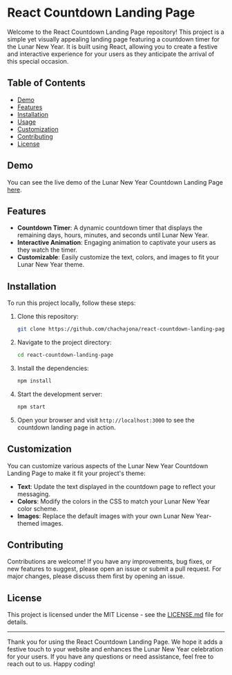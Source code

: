 # React Countdown Landing Page

Welcome to the React Countdown Landing Page repository! This project is a simple yet visually appealing landing page featuring a countdown timer for the Lunar New Year. It is built using React, allowing you to create a festive and interactive experience for your users as they anticipate the arrival of this special occasion.

## Table of Contents

- [Demo](#demo)
- [Features](#features)
- [Installation](#installation)
- [Usage](#usage)
- [Customization](#customization)
- [Contributing](#contributing)
- [License](#license)

## Demo

You can see the live demo of the Lunar New Year Countdown Landing Page [here](https://react-countdown-landing-page-hvdb3vb4k-chachajonas-projects.vercel.app/).

## Features

- **Countdown Timer**: A dynamic countdown timer that displays the remaining days, hours, minutes, and seconds until Lunar New Year.
- **Interactive Animation**: Engaging animation to captivate your users as they watch the timer.
- **Customizable**: Easily customize the text, colors, and images to fit your Lunar New Year theme.

## Installation

To run this project locally, follow these steps:

1. Clone this repository:

   ```bash
   git clone https://github.com/chachajona/react-countdown-landing-page.git
   ```

2. Navigate to the project directory:

   ```bash
   cd react-countdown-landing-page
   ```

3. Install the dependencies:

   ```bash
   npm install
   ```

4. Start the development server:

   ```bash
   npm start
   ```

5. Open your browser and visit `http://localhost:3000` to see the countdown landing page in action.


## Customization

You can customize various aspects of the Lunar New Year Countdown Landing Page to make it fit your project's theme:

- **Text**: Update the text displayed in the countdown page to reflect your messaging.
- **Colors**: Modify the colors in the CSS to match your Lunar New Year color scheme.
- **Images**: Replace the default images with your own Lunar New Year-themed images.

## Contributing

Contributions are welcome! If you have any improvements, bug fixes, or new features to suggest, please open an issue or submit a pull request. For major changes, please discuss them first by opening an issue.

## License

This project is licensed under the MIT License - see the [LICENSE.md](LICENSE.md) file for details.

---

Thank you for using the React Countdown Landing Page. We hope it adds a festive touch to your website and enhances the Lunar New Year celebration for your users. If you have any questions or need assistance, feel free to reach out to us. Happy coding!
